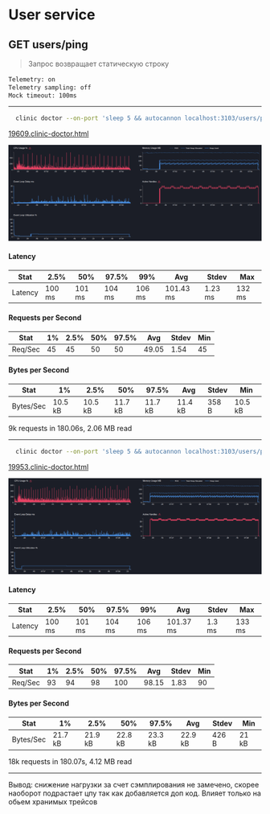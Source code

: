 # User service

## GET users/ping

> Запрос возвращает статическую строку

```text
Telemetry: on
Telemetry sampling: off
Mock timeout: 100ms
```

---

```bash
  clinic doctor --on-port 'sleep 5 && autocannon localhost:3103/users/ping -c 5 -p 1 -d 180' -- node dist/src/main.js
```

[19609.clinic-doctor.html](../../../user-service/.clinic/19609.clinic-doctor.html)

![img_2.png](img_2.png)

#### Latency
| Stat    | 2.5%   | 50%    | 97.5%  | 99%    | Avg       | Stdev   | Max    |
|---------|---------|--------|--------|--------|-----------|---------|--------|
| Latency | 100 ms | 101 ms | 104 ms | 106 ms | 101.43 ms | 1.23 ms | 132 ms |

#### Requests per Second
| Stat      | 1%   | 2.5% | 50% | 97.5% | Avg   | Stdev | Min |
|-----------|------|------|-----|-------|-------|-------|-----|
| Req/Sec   | 45   | 45   | 50  | 50    | 49.05 | 1.54  | 45  |

#### Bytes per Second
| Stat      | 1%     | 2.5%   | 50%    | 97.5%  | Avg     | Stdev  | Min     |
|-----------|--------|--------|--------|--------|---------|--------|---------|
| Bytes/Sec | 10.5 kB | 10.5 kB | 11.7 kB | 11.7 kB | 11.4 kB | 358 B  | 10.5 kB |

9k requests in 180.06s, 2.06 MB read

---

```bash
  clinic doctor --on-port 'sleep 5 && autocannon localhost:3103/users/ping -c 10 -p 1 -d 180' -- node dist/src/main.js
```

[19953.clinic-doctor.html](../../../user-service/.clinic/19953.clinic-doctor.html)

![img_3.png](img_3.png)

#### Latency
| Stat    | 2.5%   | 50%    | 97.5%  | 99%    | Avg       | Stdev  | Max    |
|---------|---------|--------|--------|--------|-----------|--------|--------|
| Latency | 100 ms | 101 ms | 104 ms | 106 ms | 101.37 ms | 1.3 ms | 133 ms |

#### Requests per Second
| Stat      | 1%   | 2.5% | 50% | 97.5% | Avg   | Stdev | Min |
|-----------|------|------|-----|-------|-------|-------|-----|
| Req/Sec   | 93   | 94   | 98  | 100   | 98.15 | 1.83  | 90  |

#### Bytes per Second
| Stat      | 1%      | 2.5%    | 50%     | 97.5%   | Avg     | Stdev  | Min     |
|-----------|---------|---------|---------|---------|---------|--------|---------|
| Bytes/Sec | 21.7 kB | 21.9 kB | 22.8 kB | 23.3 kB | 22.9 kB | 426 B  | 21 kB   |

18k requests in 180.07s, 4.12 MB read

---

Вывод: снижение нагрузки за счет сэмплирования не замечено, скорее наоборот подрастает цпу так как добавляется доп код. Влияет только на обьем хранимых трейсов

